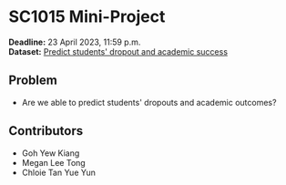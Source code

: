 # SC1015 Mini-Project
**Deadline:** 23 April 2023, 11:59 p.m. <br/>
**Dataset:** [Predict students' dropout and academic success](https://www.kaggle.com/datasets/thedevastator/higher-education-predictors-of-student-retention)

## Problem
- Are we able to predict students' dropouts and academic outcomes?

## Contributors
- Goh Yew Kiang
- Megan Lee Tong
- Chloie Tan Yue Yun
